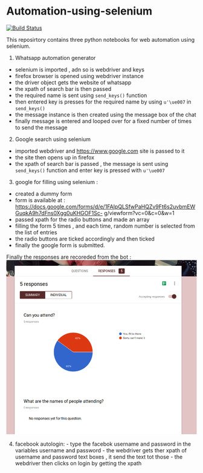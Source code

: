 # Automation-using-selenium
[![Build Status](https://travis-ci.org/nileshpatra/Automation-using-selenium.svg?branch=master)](https://travis-ci.org/nileshpatra/Automation-using-selenium)

This reposirtory contains three python notebooks for web automation using selenium.
1. Whatsapp automation generator
  - selenium is imported , adn so is webdriver and keys
  - firefox browser is opened using webdriver instance
  - the driver object gets the website of whatsapp
  - the xpath of search bar is then passed
  - the required name is sent using ```send_keys()``` function
  - then entered key is presses for the required name by using ```u'\ue007``` in ```send_keys()```
  - the message instance is then created using the message box of the chat
  - finally message is entered and looped over for a fixed number of times to send the message
  
2. Google search using selenium
  - imported webdriver and https://www.google.com site is passed to it
  - the site then opens up in firefox
  - the xpath of search bar is passed , the message is sent using ```send_keys()``` function and enter key is pressed 
    with ```u'\ue007```
  
3. google for filling using selenium :
  - created a dummy form
  - form is available at : https://docs.google.com/forms/d/e/1FAIpQLSfwPaHQZv9Ft6s2uvbmEWGuqkA9h7dFns0Xgg0uKHGOF1Sc-  g/viewform?vc=0&c=0&w=1
  - passed xpath for the radio buttons and made an array
  - filling the form 5 times , and each time, random number is selected from the list of entries
  - the radio buttons are ticked accordingly and then ticked
  - finally the google form is submitted.
  
  Finally the responses are recoreded from the bot :
  <img src = https://github.com/nileshpatra/Automation-using-selenium/blob/master/Screenshot_2019-01-04%20Event%20RSVP.png>
  
  4. facebook autologin:
    - type the facebok username and password in the variables username and password
    - the webdriver gets ther xpath of username and password text boxes , it send the text tot those
    - the webdriver then clicks on login by getting the xpath
